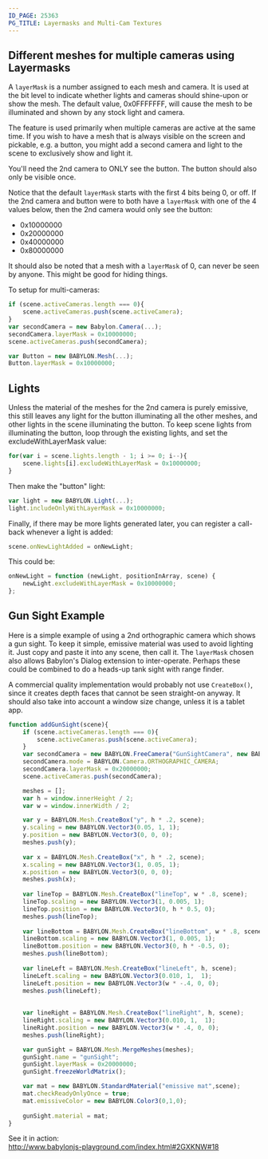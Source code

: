 ```yaml
---
ID_PAGE: 25363
PG_TITLE: Layermasks and Multi-Cam Textures
---
```

## Different meshes for multiple cameras using Layermasks

A `layerMask` is a number assigned to each mesh and camera.  It is used at the bit level to indicate whether lights and cameras should shine-upon or show the mesh.  The default value, 0x0FFFFFFF, will cause the mesh to be illuminated and shown by any stock light and camera.

The feature is used primarily when multiple cameras are active at the same time.  If you wish to have a mesh that is always visible on the screen and pickable, e.g. a button, you might add a second camera and light to the scene to exclusively show and light it.  

You'll need the 2nd camera to ONLY see the button.  The button should also only be visible once. 

Notice that the default `layerMask` starts with the first 4 bits being 0, or off.  If the 2nd camera and button were to both have a `layerMask` with one of the 4 values below, then the 2nd camera would only see the button:
- 0x10000000
- 0x20000000
- 0x40000000
- 0x80000000

It should also be noted that a mesh with a `layerMask` of 0, can never be seen by anyone.  This might be good for hiding things.

To setup for multi-cameras:
```javascript
if (scene.activeCameras.length === 0){
    scene.activeCameras.push(scene.activeCamera);
}              
var secondCamera = new Babylon.Camera(...);
secondCamera.layerMask = 0x10000000;
scene.activeCameras.push(secondCamera);

var Button = new BABYLON.Mesh(...);
Button.layerMask = 0x10000000;
```            
## Lights
Unless the material of the meshes for the 2nd camera is purely emissive, this still leaves any light for the button illuminating all the other meshes, and other lights in the scene illuminating the button.  To keep scene lights from illuminating the button, loop through the existing lights, and set the excludeWithLayerMask value:
```javascript
for(var i = scene.lights.length - 1; i >= 0; i--){
    scene.lights[i].excludeWithLayerMask = 0x10000000;
}
```  
Then make the "button" light:
```javascript
var light = new BABYLON.Light(...);
light.includeOnlyWithLayerMask = 0x10000000;
```
Finally, if there may be more lights generated later, you can register a call-back whenever a light is added:
```javascript
scene.onNewLightAdded = onNewLight;
```  
This could be:
```javascript
onNewLight = function (newLight, positionInArray, scene) {
    newLight.excludeWithLayerMask = 0x10000000;
};
```  
## Gun Sight Example
Here is a simple example of using a 2nd orthographic camera which shows a gun sight.  To keep it simple, emissive material was used to avoid lighting it.  Just copy and paste it into any scene, then call it.  The `layerMask` chosen also allows Babylon's Dialog extension to inter-operate.  Perhaps these could be combined to do a heads-up tank sight with range finder.  

A commercial quality implementation would probably not use `CreateBox()`, since it creates depth faces that cannot be seen straight-on anyway.  It should also take into account a window size change, unless it is a tablet app.
```javascript
function addGunSight(scene){
    if (scene.activeCameras.length === 0){
        scene.activeCameras.push(scene.activeCamera);
    }              
    var secondCamera = new BABYLON.FreeCamera("GunSightCamera", new BABYLON.Vector3(0, 0, -50), scene);                
    secondCamera.mode = BABYLON.Camera.ORTHOGRAPHIC_CAMERA;
    secondCamera.layerMask = 0x20000000;
    scene.activeCameras.push(secondCamera);

    meshes = [];
    var h = window.innerHeight / 2;
    var w = window.innerWidth / 2;

    var y = BABYLON.Mesh.CreateBox("y", h * .2, scene);
    y.scaling = new BABYLON.Vector3(0.05, 1, 1);
    y.position = new BABYLON.Vector3(0, 0, 0);
    meshes.push(y);
    
    var x = BABYLON.Mesh.CreateBox("x", h * .2, scene);
    x.scaling = new BABYLON.Vector3(1, 0.05, 1);
    x.position = new BABYLON.Vector3(0, 0, 0);
    meshes.push(x);
        
    var lineTop = BABYLON.Mesh.CreateBox("lineTop", w * .8, scene);
    lineTop.scaling = new BABYLON.Vector3(1, 0.005, 1);
    lineTop.position = new BABYLON.Vector3(0, h * 0.5, 0);
    meshes.push(lineTop);
    
    var lineBottom = BABYLON.Mesh.CreateBox("lineBottom", w * .8, scene);
    lineBottom.scaling = new BABYLON.Vector3(1, 0.005, 1);
    lineBottom.position = new BABYLON.Vector3(0, h * -0.5, 0);
    meshes.push(lineBottom);
    
    var lineLeft = BABYLON.Mesh.CreateBox("lineLeft", h, scene);
    lineLeft.scaling = new BABYLON.Vector3(0.010, 1,  1);
    lineLeft.position = new BABYLON.Vector3(w * -.4, 0, 0);
    meshes.push(lineLeft);
    
    
    var lineRight = BABYLON.Mesh.CreateBox("lineRight", h, scene);
    lineRight.scaling = new BABYLON.Vector3(0.010, 1,  1);
    lineRight.position = new BABYLON.Vector3(w * .4, 0, 0);
    meshes.push(lineRight);

    var gunSight = BABYLON.Mesh.MergeMeshes(meshes);
    gunSight.name = "gunSight";
    gunSight.layerMask = 0x20000000;
    gunSight.freezeWorldMatrix();

    var mat = new BABYLON.StandardMaterial("emissive mat",scene);
    mat.checkReadyOnlyOnce = true;
    mat.emissiveColor = new BABYLON.Color3(0,1,0);
    
    gunSight.material = mat;
}
```

See it in action:  
http://www.babylonjs-playground.com/index.html#2GXKNW#18

